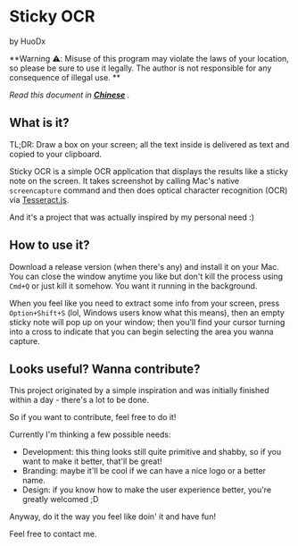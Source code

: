 Sticky OCR
===
by HuoDx

**Warning ⚠️: Misuse of this program may violate the laws of your location, so please be sure to use it legally. The author is not responsible for any consequence of illegal use. **

*Read this document in [**Chinese**](./README_zh.md) .*

## What is it?

TL;DR: Draw a box on your screen; all the text inside is delivered as text and copied to your clipboard.

Sticky OCR is a simple OCR application that displays the results like a sticky note on the screen. It takes screenshot by calling Mac's native `screencapture` command and then does optical character recognition (OCR) via [Tesseract.js](https://tesseract.projectnaptha.com). 

And it's a project that was actually inspired by my personal need :)

## How to use it?

Download a release version (when there's any) and install it on your Mac. You can close the window anytime you like but don't kill the process using `Cmd+Q` or just kill it somehow. You want it running in the background.

When you feel like you need to extract some info from your screen, press `Option+Shift+S` (lol, Windows users know what this means), then an empty sticky note will pop up on your window; then you'll find your cursor turning into a cross to indicate that you can begin selecting the area you wanna capture.

## Looks useful? Wanna contribute?

This project originated by a simple inspiration and was initially finished within a day - there's a lot to be done.

So if you want to contribute, feel free to do it!

Currently I'm thinking a few possible needs:
  - Development: this thing looks still quite primitive and shabby, so if you want to make it better, that'll be great!
  - Branding: maybe it'll be cool if we can have a nice logo or a better name.
  - Design: if you know how to make the user experience better, you're greatly welcomed ;D

Anyway, do it the way you feel like doin' it and have fun!

Feel free to contact me.


